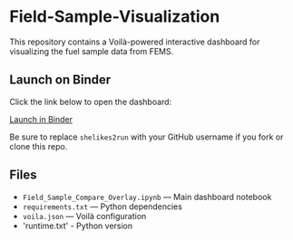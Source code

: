 # Field-Sample-Visualization 

This repository contains a Voilà-powered interactive dashboard for visualizing the fuel sample data from FEMS.

## Launch on Binder

Click the link below to open the dashboard:

[Launch in Binder](https://mybinder.org/v2/gh/shelikes2run/Field-Sample-Visualization/HEAD?filepath=voila/render/Field_Sample_Compare_Overlay.ipynb)

Be sure to replace `shelikes2run` with your GitHub username if you fork or clone this repo.

## Files

- `Field_Sample_Compare_Overlay.ipynb` — Main dashboard notebook
- `requirements.txt` — Python dependencies
- `voila.json` — Voilà configuration
- 'runtime.txt' - Python version
